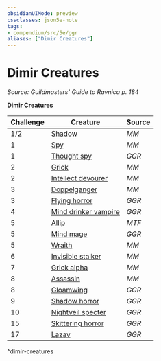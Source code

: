 ```yaml
---
obsidianUIMode: preview
cssclasses: json5e-note
tags:
- compendium/src/5e/ggr
aliases: ["Dimir Creatures"]
---
```

# Dimir Creatures
*Source: Guildmasters' Guide to Ravnica p. 184* 

**Dimir Creatures**

| Challenge | Creature | Source |
|-----------|----------|--------|
| 1/2 | [Shadow](2-Mechanics/CLI/bestiary/undead/shadow.md) | *MM* |
| 1 | [Spy](2-Mechanics/CLI/bestiary/humanoid/spy.md) | *MM* |
| 1 | [Thought spy](2-Mechanics/CLI/bestiary/humanoid/thought-spy-ggr.md) | *GGR* |
| 2 | [Grick](2-Mechanics/CLI/bestiary/monstrosity/grick.md) | *MM* |
| 2 | [Intellect devourer](2-Mechanics/CLI/bestiary/aberration/intellect-devourer.md) | *MM* |
| 3 | [Doppelganger](2-Mechanics/CLI/bestiary/monstrosity/doppelganger.md) | *MM* |
| 3 | [Flying horror](2-Mechanics/CLI/bestiary/aberration/flying-horror-ggr.md) | *GGR* |
| 4 | [Mind drinker vampire](2-Mechanics/CLI/bestiary/undead/mind-drinker-vampire-ggr.md) | *GGR* |
| 5 | [Allip](2-Mechanics/CLI/bestiary/undead/allip-mpmm.md) | *MTF* |
| 5 | [Mind mage](2-Mechanics/CLI/bestiary/humanoid/mind-mage-ggr.md) | *GGR* |
| 5 | [Wraith](2-Mechanics/CLI/bestiary/undead/wraith.md) | *MM* |
| 6 | [Invisible stalker](2-Mechanics/CLI/bestiary/elemental/invisible-stalker.md) | *MM* |
| 7 | [Grick alpha](2-Mechanics/CLI/bestiary/monstrosity/grick-alpha.md) | *MM* |
| 8 | [Assassin](2-Mechanics/CLI/bestiary/humanoid/assassin.md) | *MM* |
| 8 | [Gloamwing](2-Mechanics/CLI/bestiary/undead/gloamwing-ggr.md) | *GGR* |
| 9 | [Shadow horror](2-Mechanics/CLI/bestiary/aberration/shadow-horror-ggr.md) | *GGR* |
| 10 | [Nightveil specter](2-Mechanics/CLI/bestiary/undead/nightveil-specter-ggr.md) | *GGR* |
| 15 | [Skittering horror](2-Mechanics/CLI/bestiary/aberration/skittering-horror-ggr.md) | *GGR* |
| 17 | [Lazav](2-Mechanics/CLI/bestiary/npc/lazav-ggr.md) | *GGR* |
^dimir-creatures